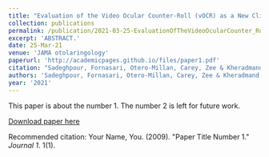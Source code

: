 ```yaml
---
title: "Evaluation of the Video Ocular Counter-Roll (vOCR) as a New Clinical Test of Otolith Function in Peripheral Vestibulopathy"
collection: publications
permalink: /publication/2021-03-25-EvaluationOfTheVideoOcularCounter_Roll_vOCR_AsANewClinicalTestO
excerpt: 'ABSTRACT.'
date: 25-Mar-21
venue: 'JAMA otolaringology'
paperurl: 'http://academicpages.github.io/files/paper1.pdf'
citation: "Sadeghpour, Fornasari, Otero-Millan, Carey, Zee & Kheradmand(2020) Evaluation of the Video Ocular Counter-Roll (vOCR) as a New Clinical Test of Otolith Function in Peripheral Vestibulopathy. JAMA Otolaryngol Head Neck Surg. Published online March 25, 2021"
authors: 'Sadeghpour, Fornasari, Otero-Millan, Carey, Zee & Kheradmand'
year: '2021'
---
```

This paper is about the number 1. The number 2 is left for future work.

[Download paper here](http://academicpages.github.io/files/paper1.pdf)

Recommended citation: Your Name, You. (2009). "Paper Title Number 1." <i>Journal 1</i>. 1(1).
